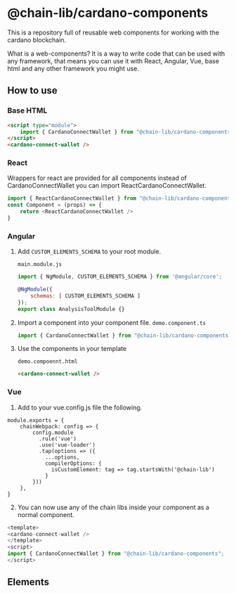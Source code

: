 # @chain-lib/cardano-components

This is a repository full of reusable web components for working with the cardano blockchain. 

What is a web-components? It is a way to write code that can be used with any framework, that means you can use it with React, Angular, Vue, base html and any other framework you might use. 

## How to use

### Base HTML
```html
<script type="module">
    import { CardanoConnectWallet } from "@chain-lib/cardano-components";
</script>
<cardano-connect-wallet />
```

### React

Wrappers for react are provided for all components instead of CardanoConnectWallet you can import ReactCardanoConnectWallet.
```javascript
import { ReactCardanoConnectWallet } from "@chain-lib/cardano-components";
const Component = (props) => {
    return <ReactCardanoConnectWallet />
}
```

### Angular

1. Add `CUSTOM_ELEMENTS_SCHEMA` to your root module.

    `main.module.js`
    ```javascript
    import { NgModule, CUSTOM_ELEMENTS_SCHEMA } from '@angular/core';

    @NgModule({
        schemas: [ CUSTOM_ELEMENTS_SCHEMA ]
    });
    export class AnalysisToolModule {}
    ```
2. Import a component into your component file.
    `demo.component.ts`
    ```javascript
    import { CardanoConnectWallet } from "@chain-lib/cardano-components';
    ```
3. Use the components in your template

    `demo.compoennt.html`
    ```html
    <cardano-connect-wallet />
    ```

### Vue

1. Add to your vue.config.js file the following.

```
module.exports = {
    chainWebpack: config => {
        config.module
          .rule('vue')
          .use('vue-loader')
          .tap(options => ({
            ...options,
            compilerOptions: {
              isCustomElement: tag => tag.startsWith('@chain-lib')
            }
        }))
    },
}
```
2. You can now use any of the chain libs inside your component as a normal component.
```javascript
<template>
<cardano-connect-wallet />
</template>
<script>
import { CardanoConnectWallet } from "@chain-lib/cardano-components";
</script>
```

## Elements
